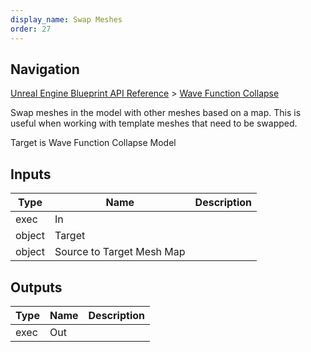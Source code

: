 ```yaml
---
display_name: Swap Meshes
order: 27
---
```

## Navigation

[Unreal Engine Blueprint API Reference](https://dev.epicgames.com/documentation/en-us/unreal-engine/BlueprintAPI) > [Wave Function Collapse](https://dev.epicgames.com/documentation/en-us/unreal-engine/BlueprintAPI/WaveFunctionCollapse)

Swap meshes in the model with other meshes based on a map.
This is useful when working with template meshes that need to be swapped.

Target is Wave Function Collapse Model

## Inputs

| Type | Name | Description |
| --- | --- | --- |
| exec | In |  |
| object | Target |  |
| object | Source to Target Mesh Map |  |

## Outputs

| Type | Name | Description |
| --- | --- | --- |
| exec | Out |  |
